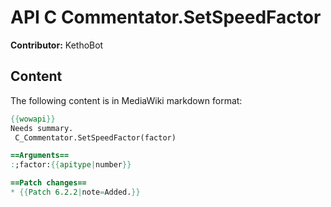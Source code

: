# API C Commentator.SetSpeedFactor

**Contributor:** KethoBot

## Content

The following content is in MediaWiki markdown format:

```mediawiki
{{wowapi}}
Needs summary.
 C_Commentator.SetSpeedFactor(factor)

==Arguments==
:;factor:{{apitype|number}}

==Patch changes==
* {{Patch 6.2.2|note=Added.}}
```